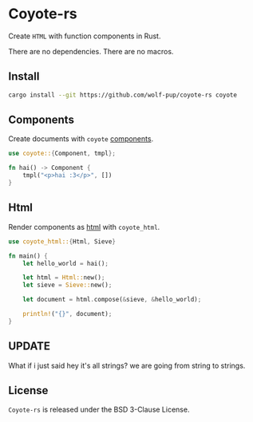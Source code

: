 # Coyote-rs

Create `HTML` with function components in Rust.

There are no dependencies. There are no macros.

## Install

```sh
cargo install --git https://github.com/wolf-pup/coyote-rs coyote
```

## Components

Create documents with `coyote` [components](./coyote/README.md).

```rust
use coyote::{Component, tmpl};

fn hai() -> Component {
    tmpl("<p>hai :3</p>", [])
}
```

## Html

Render components as [html](./coyote_html/README.md) with `coyote_html`.

```rust
use coyote_html::{Html, Sieve}

fn main() {
    let hello_world = hai();

    let html = Html::new();
    let sieve = Sieve::new();

    let document = html.compose(&sieve, &hello_world); 

    println!("{}", document);
}
```

## UPDATE

What if i just said hey it's all strings? we are going from string to strings.

## License

`Coyote-rs` is released under the BSD 3-Clause License.
